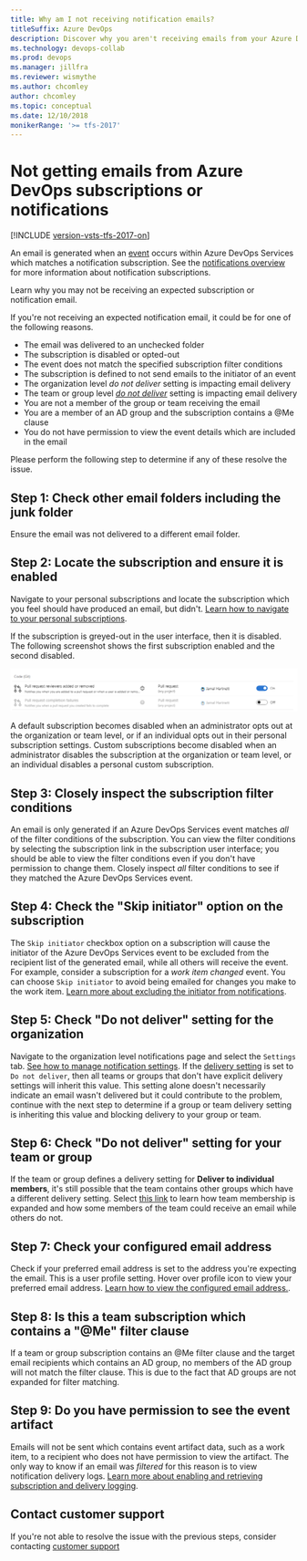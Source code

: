```yaml
---
title: Why am I not receiving notification emails?
titleSuffix: Azure DevOps
description: Discover why you aren't receiving emails from your Azure DevOps Services or TFS notification subscriptions and fix it
ms.technology: devops-collab
ms.prod: devops
ms.manager: jillfra
ms.reviewer: wismythe
ms.author: chcomley
author: chcomley
ms.topic: conceptual
ms.date: 12/10/2018
monikerRange: '>= tfs-2017'
---
```


# Not getting emails from Azure DevOps subscriptions or notifications

[!INCLUDE [version-vsts-tfs-2017-on](../boards/_shared/version-vsts-tfs-2017-on.md)]

An email is generated when an [event](oob-supported-event-types.md) occurs within Azure DevOps Services which matches a notification subscription. See the [notifications overview](about-notifications.md) for more information about notification subscriptions.

Learn why you may not be receiving an expected subscription or notification email.

If you're not receiving an expected notification email, it could be for one of the following reasons.

* The email was delivered to an unchecked folder
* The subscription is disabled or opted-out
* The event does not match the specified subscription filter conditions
* The subscription is defined to not send emails to the initiator of an event
* The organization level _do not deliver_ setting is impacting email delivery
* The team or group level [_do not deliver_](troubleshoot-not-getting-email.md#team-and-group-expansion-for-email-recipients) setting is impacting email delivery
* You are not a member of the group or team receiving the email
* You are a member of an AD group and the subscription contains a @Me clause
* You do not have permission to view the event details which are included in the email

Please perform the following step to determine if any of these resolve the issue.

## Step 1: Check other email folders including the junk folder

Ensure the email was not delivered to a different email folder.

## Step 2: Locate the subscription and ensure it is enabled

Navigate to your personal subscriptions and locate the subscription which you feel should have produced an email, but didn't. [Learn how to navigate to your personal subscriptions](navigating-the-ui.md#navigating-to-the-personal-notifications-page).

If the subscription is greyed-out in the user interface, then it is disabled. The following screenshot shows the first subscription enabled and the second disabled.

![subscription disabled](_img/subscription-disabled.png)

A default subscription becomes disabled when an administrator opts out at the organization or team level, or if an individual opts out in their personal subscription settings. Custom subscriptions become disabled when an administrator disables the subscription at the organization or team level, or an individual disables a personal custom subscription.

## Step 3: Closely inspect the subscription filter conditions

An email is only generated if an Azure DevOps Services event matches _all_ of the filter conditions of the subscription. You can view the filter conditions by selecting the subscription link in the subscription user interface; you should be able to view the filter conditions even if you don't have permission to change them. Closely inspect _all_ filter conditions to see if they matched the Azure DevOps Services event.

## Step 4: Check the "Skip initiator" option on the subscription

The `Skip initiator` checkbox option on a subscription will cause the initiator of the Azure DevOps Services event to be excluded from the recipient list of the generated email, while all others will receive the event. For example, consider a subscription for a _work item changed_ event. You can choose `Skip initiator` to avoid being emailed for changes you make to the work item. [Learn more about excluding the initiator from notifications](howto-exclude-self-from-email.md).

## Step 5: Check "Do not deliver" setting for the organization

Navigate to the organization level notifications page and select the `Settings` tab. [See how to manage notification settings](howto-manage-organization-notifications-settings.md). If the [delivery setting](troubleshoot-not-getting-email.md#team-and-group-expansion-for-email-recipients) is set to `Do not deliver`, then all teams or groups that don't have explicit delivery settings will inherit this value. This setting alone doesn't necessarily indicate an email wasn't delivered but it could contribute to the problem, continue with the next step to determine if a group or team delivery setting is inheriting this value and blocking delivery to your group or team.

## Step 6: Check "Do not deliver" setting for your team or group

If the team or group defines a delivery setting for **Deliver to individual members**, it's still possible that the team contains other groups which have a different delivery setting. Select [this link](concepts-email-recipients.md) to learn how team membership is expanded and how some members of the team could receive an email while others do not.

## Step 7: Check your configured email address

Check if your preferred email address is set to the address you're expecting the email.  This is a user profile setting.  Hover over profile icon to view your preferred email address. [Learn how to view the configured email address.](../organizations/settings/set-your-preferences.md).

## Step 8: Is this a team subscription which contains a "@Me" filter clause

If a team or group subscription contains an @Me filter clause and the target email recipients which contains an AD group, no members of the AD group will not match the filter clause.  This is due to the fact that AD groups are not expanded for filter matching.

## Step 9: Do you have permission to see the event artifact

Emails will not be sent which contains event artifact data, such as a work item, to a recipient who does not have permission to view the artifact. The only way to know if an email was _filtered_ for this reason is to view notification delivery logs.  [Learn more about enabling and retrieving subscription and delivery logging](howto-use-subscription-logging.md).

## Contact customer support

If you're not able to resolve the issue with the previous steps, consider contacting [customer support](troubleshoot-contact-support.md)